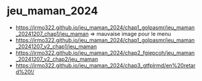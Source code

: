 # jeu_maman_2024

- https://irmo322.github.io/jeu_maman_2024/chap1_golpasmr/jeu_maman_20241207_chap1/jeu_maman => mauvaise image pour le menu
- https://irmo322.github.io/jeu_maman_2024/chap1_golpasmr/jeu_maman_20241207_v2_chap1/jeu_maman
- https://irmo322.github.io/jeu_maman_2024/chap2_fgiepcoh/jeu_maman_20241207_v2_chap2/jeu_maman
- https://irmo322.github.io/jeu_maman_2024/chap3_gtfplrmd/en%20retard%20!/
